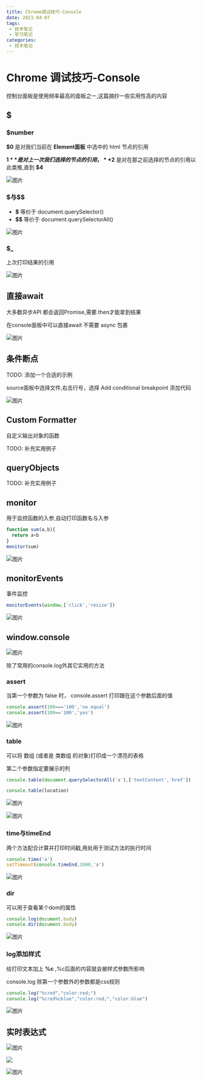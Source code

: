 ```yaml
---
title: Chrome调试技巧-Console
date: 2021-04-07
tags:
 - 技术笔记
 - 学习笔记
categories:
 - 技术笔记
---
```

# Chrome 调试技巧-Console

控制台面板是使用频率最高的面板之一,这篇摘抄一些实用性高的内容

## $
### $number

**$0** 是对我们当前在 **Element面板** 中选中的 html 节点的引用

**$1** 是对上一次我们选择的节点的引用， **$2** 是对在那之前选择的节点的引用以此类推,直到 **$4**

![图片](chrome-debug2\MTYxNzc5OTMzNTA4MQ==617799335081)

### \$与$$
* **$** 等价于 document.querySelector()
* **$$** 等价于 document.querySelectorAll()

![图片](chrome-debug2\MTYxNzc5OTUxNzIwNw==617799517207)

### $_
上次打印结果的引用

![图片](chrome-debug2\MTYxNzc5OTc2NjQ4Ng==617799766486)

## 直接await
大多数异步API 都会返回Promise,需要.then才能拿到结果

在console面板中可以直接await 不需要 async 包裹

![图片](chrome-debug2\MTYxNzgwMDUyOTY0Mw==617800529643)

## 条件断点
TODO: 添加一个合适的示例

source面板中选择文件,右击行号，选择 Add conditional breakpoint 添加代码

![图片](chrome-debug2\MTYxNzgwMTgyMjU4Mw==617801822583)

## Custom Formatter
自定义输出对象的函数

TODO: 补充实用例子

## queryObjects

TODO: 补充实用例子

## monitor

用于监控函数的入参,自动打印函数名与入参
```js
function sum(a,b){
  return a+b
}
monitor(sum)
```
![图片](chrome-debug2\MTYxNzgwMjIyNjk5Mg==617802226992)


## monitorEvents

事件监控

```js
monitorEvents(window,['click','resize'])
```

![图片](chrome-debug2\MTYxNzgwMjQxNTc4MQ==617802415781)

## window.console

![图片](chrome-debug2\MTYxNzgwMjUzMzIzNA==617802533234)

除了常用的console.log外其它实用的方法

### assert

当第一个参数为 false 时， console.assert 打印跟在这个参数后面的值
```js
console.assert(100==='100','no equal')
console.assert(100=='100','yes')
```

![图片](chrome-debug2\MTYxNzgwMjY5MTU2MA==617802691560)

### table

可以将 数组 (或者是 类数组 的对象)打印成一个漂亮的表格

第二个参数指定要展示的列

```js
console.table(document.querySelectorAll('a'),['textContent','href'])

console.table(location)
```

![图片](chrome-debug2\MTYxNzgwMzA2OTUwMQ==617803069501)

![图片](chrome-debug2\MTYxNzgwMzEwODc4Mg==617803108782)

### time与timeEnd

两个方法配合计算并打印时间戳,用处用于测试方法的执行时间

```js
console.time('a')
setTimeout(console.timeEnd,1000,'a')
```
![图片](chrome-debug2\MTYxNzgwMzI0NDMyNA==617803244324)

### dir
可以用于查看某个dom的属性

```js
console.log(document.body)
console.dir(document.body)
```

![图片](chrome-debug2\MTYxNzgwMzM5MzIyMw==617803393223)

### log添加样式

给打印文本加上 **%c** ,%c后面的内容就会被样式参数所影响

console.log 除第一个参数外的参数都是css规则

```js
console.log("%cred","color:red;")
console.log("%cred%cblue","color:red;","color:blue")
```

![图片](chrome-debug2\MTYxNzgwMzUwODYyMA==617803508620)

## 实时表达式
![图片](chrome-debug2\MTYxNzgwNDAzODE3Nw==617804038177)

![](chrome-debug2\live-expression.gif)

![图片](chrome-debug2\MTYxNzgwNDAwMjcyMg==617804002722)

